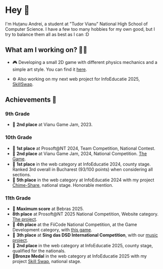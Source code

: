 # Hey 👋

I'm Huțanu Andrei, a student at "Tudor Vianu" National High School of Computer Science. I have a few too many hobbies for my own good, but I try to balance them all as best as I can :D

## What am I working on? 🧑‍💻

- 🎮 Developing a small 2D game with different physics mechanics and a simple art style. You can find it [here](https://github.com/AndreicuD/Gravity-Game-Demo). 

- ⚙️ Also working on my next web project for InfoEducatie 2025, [SkillSwap](https://github.com/AndreicuD/SkillSwap).

## Achievements 🌟
### 9th Grade 

- 🥈 <b>2nd place</b> at Vianu Game Jam, 2023. 

### 10th Grade

- 🥇 <b>1st place</b> at Prosoft@NT 2024, Team Competition, National Contest.  
- 🥈 <b>2nd place</b> at Vianu Game Jam, 2024, National Competition. [The Game](https://chadchampion.itch.io/bloody-vlad).
- 🥇 <b>1st place</b> in the web category at InfoEducatie 2024, county stage. Ranked 3rd overall in Bucharest (93/100 points) when considering all sections.  
- 🏅 <b>5th place</b> in the web category at InfoEducatie 2024 with my project [Chime-Share](https://chime-share.flexi-design.ro/), national stage. Honorable mention.  

### 11th Grade

- 🏅 <b>Maximum score</b> at Bebras 2025.  
- <b>8th place</b> at Prosoft@NT 2025 National Competition, Website category. [The project](https://darkened-tunes.ro).
- 🏅 <b>4th place</b> at the FiiCode National Competition, at the Game Development category, with [this game](https://github.com/AndreicuD/Tales-of-the-Underworld-Demo).
- 🥉 <b>3th place</b> at <b>Sing das DSD International Competition</b>, with our [music project](https://www.youtube.com/watch?v=3_T9pet-E-U).
- 🥈 <b>2nd place</b> in the web category at InfoEducatie 2025, county stage, qualified for the nationals. 
- 🥉<b>Bronze Medal</b> in the web category at InfoEducatie 2025 with my project [Skill Swap](https://skill-swap.flexi-design.ro/), national stage.